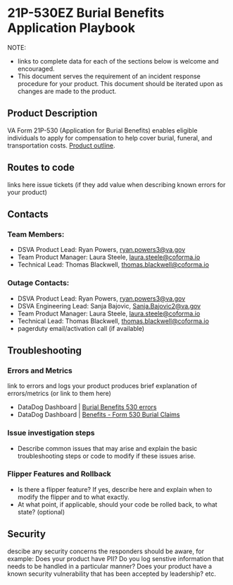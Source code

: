 # 21P-530EZ Burial Benefits Application Playbook

NOTE: 
- links to complete data for each of the sections below is welcome and encouraged.
- This document serves the requirement of an incident response procedure for your product. This document should be iterated upon as changes are made to the product.

## Product Description
VA Form 21P-530 (Application for Burial Benefits) enables eligible individuals to apply for compensation to help cover burial, funeral, and transportation costs. [Product outline](https://github.com/department-of-veterans-affairs/va.gov-team/blob/master/products/burials-memorials/burial-allowance/README.md).

## Routes to code
links here
issue tickets (if they add value when describing known errors for your product)

## Contacts

### Team Members:
- DSVA Product Lead: Ryan Powers, ryan.powers3@va.gov
- Team Product Manager: Laura Steele, laura.steele@coforma.io
- Technical Lead: Thomas Blackwell, thomas.blackwell@coforma.io

### Outage Contacts:
- DSVA Product Lead: Ryan Powers, ryan.powers3@va.gov
- DSVA Engineering Lead: Sanja Bajovic, Sanja.Bajovic2@va.gov
- Team Product Manager: Laura Steele, laura.steele@coforma.io
- Technical Lead: Thomas Blackwell, thomas.blackwell@coforma.io
- pagerduty email/activation call (if available)

## Troubleshooting

### Errors and Metrics
link to errors and logs your product produces
brief explanation of errors/metrics (or link to them here)
  - DataDog Dashboard | [Burial Benefits 530 errors](https://vagov.ddog-gov.com/monitors/184389?view=spans)
  - DataDog Dashboard | [Benefits - Form 530 Burial Claims](https://vagov.ddog-gov.com/dashboard/q5u-4h7-bfh/benefits---form-530-burial-claims?fromUser=false&refresh_mode=sliding&view=spans&from_ts=1716406091146&to_ts=1718998091146&live=true)

### Issue investigation steps
- Describe common issues that may arise and explain the basic troubleshooting steps or code to modify if these issues arise.

### Flipper Features and Rollback
- Is there a flipper feature? If yes, describe here and explain when to modify the flipper and to what exactly.
- At what point, if applicable, should your code be rolled back, to what state? (optional)

## Security
descibe any security concerns the responders should be aware, for example: Does your product have PII? Do you log senstive information that needs to be handled in a particular manner? Does your product have a known security vulnerability that has been accepted by leadership? etc.
